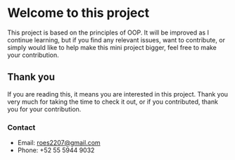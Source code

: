 # Welcome to this project
This project is based on the principles of OOP. It will be improved as I continue learning, but if you find any relevant issues, want to contribute, or simply would like to help make this mini project bigger, feel free to make your contribution.

## Thank you
If you are reading this, it means you are interested in this project. Thank you very much for taking the time to check it out, or if you contributed, thank you for your contribution.

### Contact
- Email: roes2207@gmail.com
- Phone: +52 55 5944 9032